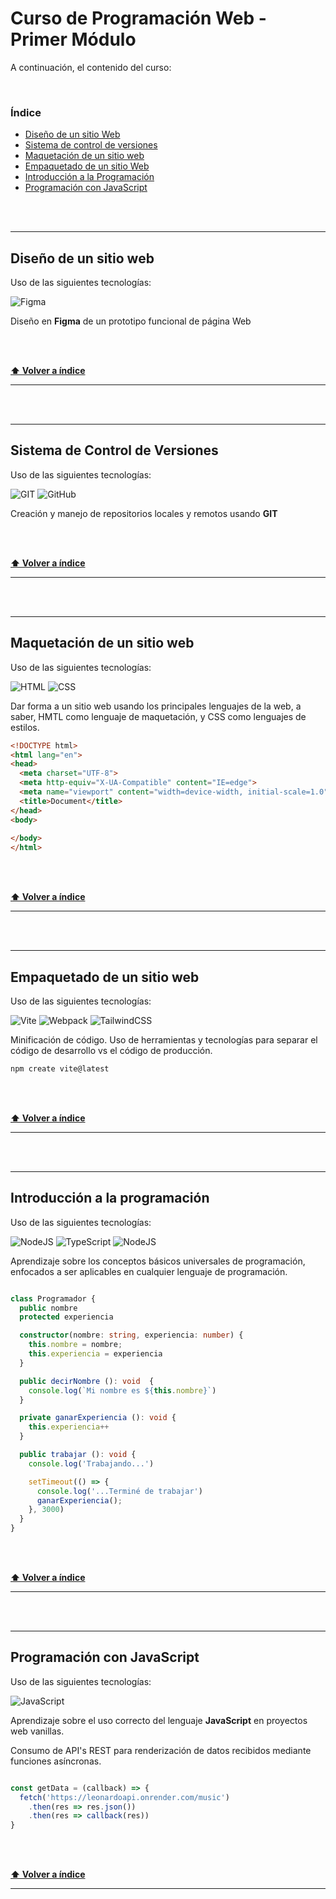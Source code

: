 # Curso de Programación Web - Primer Módulo

A continuación, el contenido del curso:

<br>

### Índice 
  - [Diseño de un sitio Web](#diseño-de-un-sitio-web)
  - [Sistema de control de versiones](#sistema-de-control-de-versiones)
  - [Maquetación de un sitio web](#maquetación-de-un-sitio-web)
  - [Empaquetado de un sitio Web](#empaquetado-de-un-sitio-web)
  - [Introducción a la Programación](#introducción-a-la-programación)
  - [Programación con JavaScript](#programación-con-javascript)

<br><br>

---

## Diseño de un sitio web

Uso de las siguientes tecnologías:

![Figma](https://img.shields.io/badge/Figma-181818?style=for-the-badge&logo=figma&logoColor=FE4D13&labelColor=181818)


Diseño en **Figma** de un prototipo funcional de página Web

<br><br>

**[⬆ Volver a índice](#índice)**

---

<br><br>


---

## Sistema de Control de Versiones

Uso de las siguientes tecnologías:

![GIT](https://img.shields.io/badge/GIT-F34F29?style=for-the-badge&logo=git&logoColor=F34F29&labelColor=fff)
![GitHub](https://img.shields.io/badge/GitHub-21262d?style=for-the-badge&logo=github&logoColor=ffffff&labelColor=101010)

Creación y manejo de repositorios locales y remotos usando **GIT**

<br><br>

**[⬆ Volver a índice](#índice)**

---

<br><br>

---

## Maquetación de un sitio web

Uso de las siguientes tecnologías:

![HTML](https://img.shields.io/badge/HTML-FF5F1F?style=for-the-badge&logo=HTML5&logoColor=FF5F1F&labelColor=101010)
![CSS](https://img.shields.io/badge/CSS-0066cc?style=for-the-badge&logo=CSS3&logoColor=0066cc&labelColor=101010)

Dar forma a un sitio web usando los principales lenguajes de la web, a saber, HMTL como lenguaje de maquetación, y CSS como lenguajes de estilos.

```html
<!DOCTYPE html>
<html lang="en">
<head>
  <meta charset="UTF-8">
  <meta http-equiv="X-UA-Compatible" content="IE=edge">
  <meta name="viewport" content="width=device-width, initial-scale=1.0">
  <title>Document</title>
</head>
<body>
  
</body>
</html>
```

<br><br>

**[⬆ Volver a índice](#índice)**

---

<br><br>

---

## Empaquetado de un sitio web

Uso de las siguientes tecnologías:

![Vite](https://img.shields.io/badge/Vite-454ce1?style=for-the-badge&logo=vite&logoColor=bd34fe&labelColor=41d1ff)
![Webpack](https://img.shields.io/badge/Webpack-2F4884?style=for-the-badge&logo=webpack&logoColor=8ED6FC&labelColor=101010)
![TailwindCSS](https://img.shields.io/badge/TailwindCSS-06b6d4?style=for-the-badge&logo=tailwindcss&logoColor=06b6d4&labelColor=101010)

Minificación de código. Uso de herramientas y tecnologías para separar el código de desarrollo vs el código de producción.

```bash
npm create vite@latest
```

<br><br>

**[⬆ Volver a índice](#índice)**

---

<br><br>

---

## Introducción a la programación

Uso de las siguientes tecnologías:

![NodeJS](https://img.shields.io/badge/NodeJS-80bc02?style=for-the-badge&logo=node.js&logoColor=80bc02&labelColor=101010)
![TypeScript](https://img.shields.io/badge/TypeScript-3178c6?style=for-the-badge&logo=typescript&logoColor=3178c6&labelColor=101010)
![NodeJS](https://img.shields.io/badge/Nodemon-fff?style=for-the-badge&logo=nodemon&logoColor=80bc02&labelColor=fff)

Aprendizaje sobre los conceptos básicos universales de programación, enfocados a ser aplicables en cualquier lenguaje de programación.

```ts

class Programador {
  public nombre
  protected experiencia

  constructor(nombre: string, experiencia: number) {
    this.nombre = nombre;
    this.experiencia = experiencia
  }

  public decirNombre (): void  {
    console.log(`Mi nombre es ${this.nombre}`)
  }

  private ganarExperiencia (): void {
    this.experiencia++
  }

  public trabajar (): void {
    console.log('Trabajando...')

    setTimeout(() => {
      console.log('...Terminé de trabajar')
      ganarExperiencia();
    }, 3000)
  }
}

```

<br><br>

**[⬆ Volver a índice](#índice)**

---

<br><br>

---

## Programación con JavaScript

Uso de las siguientes tecnologías:

![JavaScript](https://img.shields.io/badge/JavaScript-f7df1e?style=for-the-badge&logo=javascript&logoColor=7df1e&labelColor=101010)

Aprendizaje sobre el uso correcto del lenguaje **JavaScript** en proyectos web vanillas.

Consumo de API's REST para renderización de datos recibidos mediante funciones asíncronas.

```js

const getData = (callback) => {
  fetch('https://leonardoapi.onrender.com/music')
    .then(res => res.json())
    .then(res => callback(res))
}

```

<br><br>

**[⬆ Volver a índice](#índice)**

---
